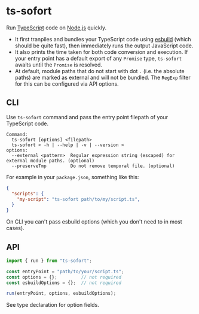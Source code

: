# ts-sofort

Run [TypeScript](https://www.typescriptlang.org/) code on [Node.js](https://nodejs.org/) quickly.

- It first tranpiles and bundles your TypeScript code using [esbuild](https://esbuild.github.io/) (which should be quite fast), then immediately runs the output JavaScript code.
- It also prints the time taken for both code conversion and execution. If your entry point has a default export of any `Promise` type, `ts-sofort` awaits until the `Promise` is resolved.
- At default, module paths that do not start with dot `.` (i.e. the absolute paths) are marked as external and will not be bundled. The `RegExp` filter for this can be configured via API options.


## CLI

Use `ts-sofort` command and pass the entry point filepath of your TypeScript code.

```text
Command:
  ts-sofort [options] <filepath>
  ts-sofort < -h | --help | -v | --version >
options:
  --external <pattern>  Regular expression string (escaped) for external module paths. (optional)
  --preserveTmp         Do not remove temporal file. (optional)
```

For example in your `package.json`, something like this:

```json
{
  "scripts": {
    "my-script": "ts-sofort path/to/my/script.ts",
  }
}
```

On CLI you can't pass esbuild options (which you don't need to in most cases).


## API

```js
import { run } from "ts-sofort";

const entryPoint = "path/to/your/script.ts";
const options = {};         // not required
const esbuildOptions = {};  // not required

run(entryPoint, options, esbuildOptions);
```

See type declaration for option fields.
